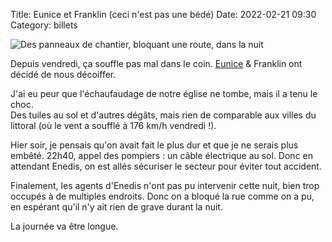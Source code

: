 Title: Eunice et Franklin (ceci n'est pas une bédé)
Date: 2022-02-21 09:30
Category: billets

![Des panneaux de chantier, bloquant une route, dans la nuit]({static}/images/mairie/IMG_5099.jpg#full)

Depuis vendredi, ça souffle pas mal dans le coin. [Eunice](https://en.wikipedia.org/wiki/Storm_Eunice) & Franklin ont décidé de nous décoiffer.

J'ai eu peur que l'échaufaudage de notre église ne tombe, mais il a tenu le choc.  
Des tuiles au sol et d'autres dégâts, mais rien de comparable aux villes du littoral (où le vent a soufflé à 176 km/h vendredi !).

Hier soir, je pensais qu'on avait fait le plus dur et que je ne serais plus embêté. 22h40, appel des pompiers : un câble électrique au sol. Donc en attendant Enedis, on est allés sécuriser le secteur pour éviter tout accident.

Finalement, les agents d'Enedis n'ont pas pu intervenir cette nuit, bien trop occupés à de multiples endroits. Donc on a bloqué la rue comme on a pu, en espérant qu'il n'y ait rien de grave durant la nuit.

La journée va être longue.
